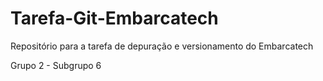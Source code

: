 # Tarefa-Git-Embarcatech

Repositório para a tarefa de depuração e versionamento do Embarcatech

Grupo 2 - Subgrupo 6
